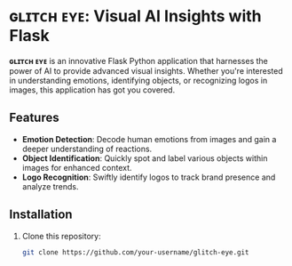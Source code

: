 # ɢʟɪᴛᴄʜ ᴇʏᴇ: Visual AI Insights with Flask

**ɢʟɪᴛᴄʜ ᴇʏᴇ** is an innovative Flask Python application that harnesses the power of AI to provide advanced visual insights. Whether you're interested in understanding emotions, identifying objects, or recognizing logos in images, this application has got you covered.

## Features

- **Emotion Detection**: Decode human emotions from images and gain a deeper understanding of reactions.
- **Object Identification**: Quickly spot and label various objects within images for enhanced context.
- **Logo Recognition**: Swiftly identify logos to track brand presence and analyze trends.

## Installation

1. Clone this repository:

   ```bash
   git clone https://github.com/your-username/glitch-eye.git
